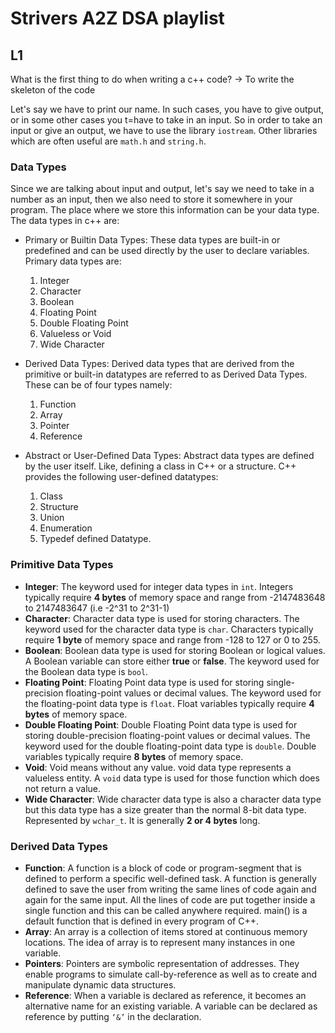 # Strivers A2Z DSA playlist
## L1

What is the first thing to do when writing a c++ code?
-> To write the skeleton of the code

Let's say we have to print our name. In such cases, you have to give output, or in some other cases you t=have to take in an input. So in order to take an input or give an output, we have to use the library ```iostream```. Other libraries which are often useful are ```math.h``` and ```string.h```.

### Data Types
Since we are talking about input and output, let's say we need to take in a number as an input, then we also need to store it somewhere in your program. The place where we store this information can be your data type. The data types in c++ are:
* Primary or Builtin Data Types: These data types are built-in or predefined and can be used directly by the user to declare variables. Primary data types are:
  1. Integer
  2. Character
  3. Boolean
  4. Floating Point
  5. Double Floating Point
  6. Valueless or Void
  7. Wide Character

* Derived Data Types: Derived data types that are derived from the primitive or built-in datatypes are referred to as Derived Data Types. These can be of four types namely:
  1. Function
  2. Array
  3. Pointer
  4. Reference

* Abstract or User-Defined Data Types: Abstract data types are defined by the user itself. Like, defining a class in C++ or a structure. C++ provides the following user-defined datatypes:
  1. Class
  2. Structure
  3. Union
  4. Enumeration
  5. Typedef defined Datatype. 

### Primitive Data Types
* **Integer**: The keyword used for integer data types in ```int```. Integers typically require **4 bytes** of memory space and range from -2147483648 to 2147483647 (i.e -2^31 to 2^31-1)
* **Character**: Character data type is used for storing characters. The keyword used for the character data type is ```char```. Characters typically require **1 byte** of memory space and range from -128 to 127 or 0 to 255.
* **Boolean**: Boolean data type is used for storing Boolean or logical values. A Boolean variable can store either **true** or **false**. The keyword used for the Boolean data type is ```bool```. 
* **Floating Point**: Floating Point data type is used for storing single-precision floating-point values or decimal values. The keyword used for the floating-point data type is ```float```. Float variables typically require **4 bytes** of memory space.
* **Double Floating Point**: Double Floating Point data type is used for storing double-precision floating-point values or decimal values. The keyword used for the double floating-point data type is ```double```. Double variables typically require **8 bytes** of memory space.
* **Void**: Void means without any value. void data type represents a valueless entity. A ```void``` data type is used for those function which does not return a value.
* **Wide Character**: Wide character data type is also a character data type but this data type has a size greater than the normal 8-bit data type. Represented by ```wchar_t```. It is generally **2 or 4 bytes** long.

### Derived Data Types
* **Function**: A function is a block of code or program-segment that is defined to perform a specific well-defined task. A function is generally defined to save the user from writing the same lines of code again and again for the same input. All the lines of code are put together inside a single function and this can be called anywhere required. main() is a default function that is defined in every program of C++.
* **Array**: An array is a collection of items stored at continuous memory locations. The idea of array is to represent many instances in one variable.
* **Pointers**: Pointers are symbolic representation of addresses. They enable programs to simulate call-by-reference as well as to create and manipulate dynamic data structures.
* **Reference**: When a variable is declared as reference, it becomes an alternative name for an existing variable. A variable can be declared as reference by putting ```‘&’``` in the declaration.